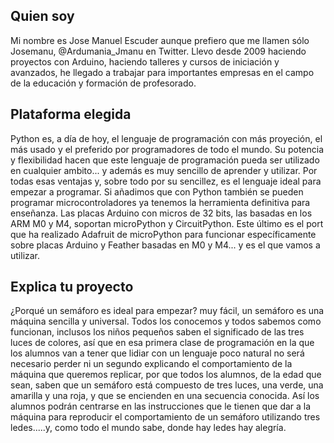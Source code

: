 ## Quien soy

Mi nombre es Jose Manuel Escuder aunque prefiero que me llamen sólo Josemanu, @Ardumania_Jmanu en Twitter. Llevo desde 2009 haciendo proyectos con Arduino, haciendo talleres y cursos de iniciación y avanzados, he llegado a trabajar para importantes empresas en el campo de la educación y formación de profesorado.

## Plataforma elegida

Python es, a día de hoy, el lenguaje de programación con más proyeción, el más usado y el preferido por programadores de todo el mundo. Su potencia y flexibilidad hacen que este lenguaje de programación pueda ser utilizado en cualquier ambito... y además es muy sencillo de aprender y utilizar.
Por todas esas ventajas y, sobre todo por su sencillez, es el lenguaje ideal para empezar a programar. Si añadimos que con Python también se pueden programar microcontroladores ya tenemos la herramienta definitiva para enseñanza.
Las placas Arduino con micros de 32 bits, las basadas en los ARM M0 y M4, soportan microPython y CircuitPython. Este último es el port que ha realizado Adafruit de microPython para funcionar específicamente sobre placas Arduino y Feather basadas en M0 y M4... y es el que vamos a utilizar.

## Explica tu proyecto

¿Porqué un semáforo es ideal para empezar? muy fácil, un semáforo es una máquina sencilla y universal. Todos los conocemos y todos sabemos como funcionan, inclusos los niños pequeños saben el significado de las tres luces de colores, así que en esa primera clase de programación en la que los alumnos van a tener que lidiar con un lenguaje poco natural no será necesario perder ni un segundo explicando el comportamiento de la máquina que queremos replicar, por que todos los alumnos, de la edad que sean, saben que un semáforo está compuesto de tres luces, una verde, una amarilla y una roja, y que se encienden en una secuencia conocida.
Así los alumnos podrán centrarse en las instrucciones que le tienen que dar a la máquina para reproducir el comportamiento de un semáforo utilizando tres ledes.....y, como todo el mundo sabe, donde hay ledes hay alegría.
